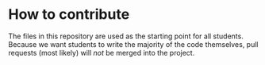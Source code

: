 # How to contribute

The files in this repository are used as the starting point for all students. Because we want students to write the majority of the code themselves, pull requests (most likely) will _not_ be merged into the project.
